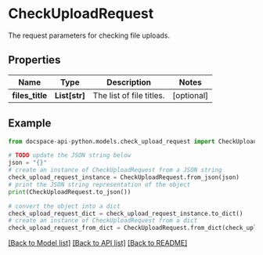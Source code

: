 # CheckUploadRequest
The request parameters for checking file uploads.

## Properties

Name | Type | Description | Notes
------------ | ------------- | ------------- | -------------
**files_title** | **List[str]** | The list of file titles. | [optional] 

## Example

```python
from docspace-api-python.models.check_upload_request import CheckUploadRequest

# TODO update the JSON string below
json = "{}"
# create an instance of CheckUploadRequest from a JSON string
check_upload_request_instance = CheckUploadRequest.from_json(json)
# print the JSON string representation of the object
print(CheckUploadRequest.to_json())

# convert the object into a dict
check_upload_request_dict = check_upload_request_instance.to_dict()
# create an instance of CheckUploadRequest from a dict
check_upload_request_from_dict = CheckUploadRequest.from_dict(check_upload_request_dict)
```
[[Back to Model list]](../README.md#documentation-for-models) [[Back to API list]](../README.md#documentation-for-api-endpoints) [[Back to README]](../README.md)


